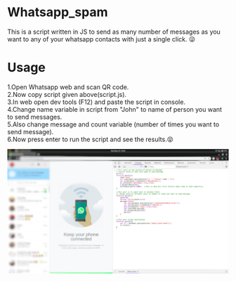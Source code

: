 # Whatsapp_spam
This is a script written in JS to send as many number of messages as you want to any of your whatsapp contacts with just a single click. :stuck_out_tongue_winking_eye:

# Usage

  1.Open Whatsapp web and scan QR code.  
  2.Now copy script given above(script.js).  
  3.In web open dev tools (F12) and paste the script in console.  
  4.Change name variable in script from "John" to name of person you want to send messages.  
  5.Also change message and count variable (number of times you want to send message).  
  6.Now press enter to run the script and see the results.:stuck_out_tongue_closed_eyes:  

![img](img.png)
